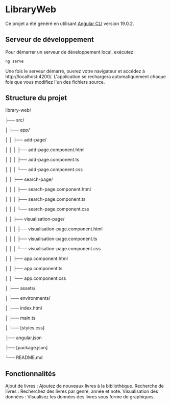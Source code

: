 # LibraryWeb

Ce projet a été généré en utilisant [Angular CLI](https://github.com/angular/angular-cli) version 19.0.2.

## Serveur de développement

Pour démarrer un serveur de développement local, exécutez :

```bash
ng serve
```

Une fois le serveur démarré, ouvrez votre navigateur et accédez à http://localhost:4200/. L'application se rechargera automatiquement chaque fois que vous modifiez l'un des fichiers source.

## Structure du projet

library-web/

├── src/

│   ├── app/

│   │   ├── add-page/

│   │   │   ├── add-page.component.html

│   │   │   ├── add-page.component.ts

│   │   │   └── add-page.component.css

│   │   ├── search-page/

│   │   │   ├── search-page.component.html

│   │   │   ├── search-page.component.ts

│   │   │   └── search-page.component.css

│   │   ├── visualisation-page/

│   │   │   ├── visualisation-page.component.html

│   │   │   ├── visualisation-page.component.ts

│   │   │   └── visualisation-page.component.css

│   │   ├── app.component.html

│   │   ├── app.component.ts

│   │   └── app.component.css

│   ├── assets/

│   ├── environments/

│   ├── index.html

│   ├── main.ts

│   └── [styles.css]

├── angular.json

├── [package.json]

└── README.md


## Fonctionnalités
Ajout de livres : Ajoutez de nouveaux livres à la bibliothèque.
Recherche de livres : Recherchez des livres par genre, année et note.
Visualisation des données : Visualisez les données des livres sous forme de graphiques.
